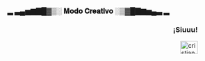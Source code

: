 ### 
<h3 align="center" > ▂ ▃▄▅▆▇█▓▒░ 𝐌𝐨𝐝𝐨 𝐂𝐫𝐞𝐚𝐭𝐢𝐯𝐨 ░▒▓█▇▆▅▄▃ ▂</h3>
  
  
  
  <h3 align="right"> ¡Siuuu! </h3>
 
<a href="https://instagram.com/cristiano" target="blank"><img align="right" src="https://raw.githubusercontent.com/rahuldkjain/github-profile-readme-generator/master/src/images/icons/Social/instagram.svg" alt="cristiano" height="30" width="40" /></a>  
</p>
